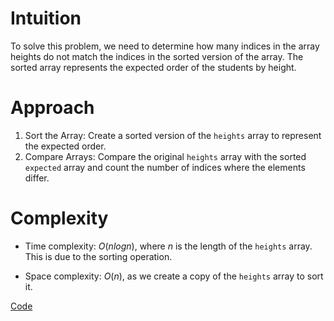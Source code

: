 # Intuition
To solve this problem, we need to determine how many indices in the array heights do not match the indices in the sorted version of the array. The sorted array represents the expected order of the students by height.

# Approach
1. Sort the Array: Create a sorted version of the `heights` array to represent the expected order.
2. Compare Arrays: Compare the original `heights` array with the sorted `expected` array and count the number of indices where the elements differ.


# Complexity
- Time complexity:
$O(nlogn)$, where $n$ is the length of the `heights` array. This is due to the sorting operation.


- Space complexity:
$O(n)$, as we create a copy of the `heights` array to sort it.

[Code](./1051-Height-Checker.ts)